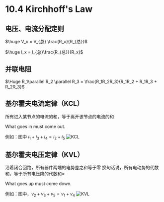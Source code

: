 # 10.4 Kirchhoff's Law

## 电压、电流分配定则

$\huge V_x = V_{总} \frac{R_x}{R_{总}}$

$\huge I_x = I_{总}\frac{R_{总}}{R_x}$

## 并联电阻

$\Huge R_1\parallel R_2 \parallel R_3 = \frac{R_1R_2R_3}{R_1R_2 + R_1R_3 + R_2R_3}$

## 基尔霍夫电流定律（KCL）

所有进入某节点的电流的和，等于离开该节点的电流的和

What goes in must come out.

例如：图中 $i_1 + i_3 + i_4 = i_2 + i_5$
![KCL](https://z3.ax1x.com/2021/10/25/54ONPs.png)

## 基尔霍夫电压定律（KVL）

沿着闭合回路，所有器件两端的电势差之和等于零
换句话说，所有电动势的代数和，等于所有电压降的代数和=

What goes up must come down.

例如：图中，$v_2 + v_3 + v_5 = v_1 + v_4$
![KVL](https://z3.ax1x.com/2021/10/25/54OsZF.png)
